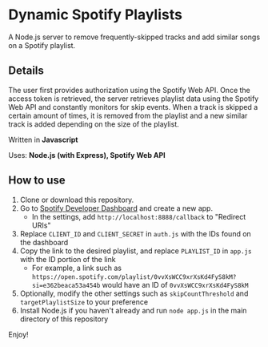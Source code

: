 # Dynamic Spotify Playlists

A Node.js server to remove frequently-skipped tracks and add similar songs on a Spotify playlist.

## Details
The user first provides authorization using the Spotify Web API. Once the access token is retrieved, the server retrieves playlist data using the Spotify Web API and constantly monitors for skip events. When a track is skipped a certain amount of times, it is removed from the playlist and a new similar track is added depending on the size of the playlist. 

Written in **Javascript**

Uses: **Node.js (with Express), Spotify Web API**

## How to use
1. Clone or download this repository.
2. Go to [Spotify Developer Dashboard](https://developer.spotify.com/dashboard/) and create a new app.
   - In the settings, add `http://localhost:8888/callback` to "Redirect URIs"
3. Replace `CLIENT_ID` and `CLIENT_SECRET` in `auth.js` with the IDs found on the dashboard
4. Copy the link to the desired playlist, and replace `PLAYLIST_ID` in `app.js` with the ID portion of the link
   - For example, a link such as `https://open.spotify.com/playlist/0vvXsWCC9xrXsKd4FyS8kM?si=e362beaca53a454b` would have an ID of `0vvXsWCC9xrXsKd4FyS8kM`
5. Optionally, modify the other settings such as `skipCountThreshold` and `targetPlaylistSize` to your preference
6. Install Node.js if you haven't already and run `node app.js` in the main directory of this repository

Enjoy!
 
